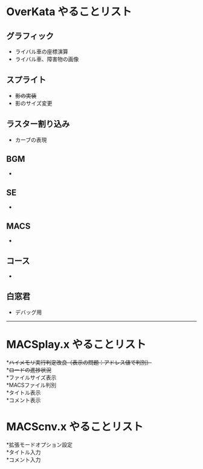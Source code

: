 # OverKata やることリスト  
## グラフィック
* ライバル車の座標演算  
* ライバル車、障害物の画像  

## スプライト
* ~~影の実装~~  
* 影のサイズ変更  

## ラスター割り込み
* カーブの表現
 

## BGM
*   

## SE
*  

## MACS
*  

## コース
*  

## 白窓君
* デバッグ用  

---
# MACSplay.x やることリスト

*~~ハイメモリ実行判定改良（表示の問題：アドレス値で判別）~~  
*~~ロードの進捗状況~~  
*ファイルサイズ表示  
*MACSファイル判別  
*タイトル表示  
*コメント表示  

# MACScnv.x やることリスト
*拡張モードオプション設定  
*タイトル入力  
*コメント入力  

